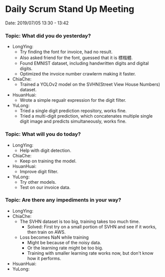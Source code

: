 # Daily Scrum Stand Up Meeting

Date: 2019/07/05 13:30 - 13:42

### Topic: What did you do yesterday?
- LongYing: 
	- Try finding the font for invoice, had no result.
	- Also asked friend for the font, guessed that it is 標楷體.
	- Found EMNIST dataset, including handwritten digits and digital digits.
	- Optimized the invoice number crawlerm making it faster.
- ChiaChe: 
	- Trained a YOLOv2 model on the SVHN(Street View House Numbers) dataset.
- HsuanHuai: 
	- Wrote a simple regualr expression for the digit filter.
- YuLong: 
	- Tried a single digit prediction repository, works fine.
	- Tried a multi-digit prediction, which concatenates multiple single digit image and predicts simultaneously, works fine.

### Topic: What will you do today?
- LongYing: 
	- Help with digit detection.
- ChiaChe: 
	- Keep on training the model.
- HsuanHuai: 
	- Improve digit filter.
- YuLong: 
	- Try other models. 
	- Test on our invoice data.

### Topic: Are there any impediments in your way?
- LongYing:
- ChiaChe: 
	- The SVHN dataset is too big, training takes too much time.
		- Solved: First try on a small portion of SVHN and see if it works, then train on AWS.
	- Loss becomes NaN while training
		- Might be because of the noisy data.
		- Or the learning rate might be too big.
		- Training with smaller learning rate works now, but don't know how it performs.
- HsuanHuai: 
- YuLong: 